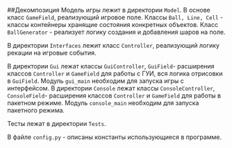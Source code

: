 ##Декомпозиция 
Модель игры лежит в директории `Model`. 
В основе класс `GameField`, реализующий игровое поле. 
Классы `Ball, Line, Cell` - классы контейнеры хранящие состояния конкретных объектов.
Класс `BallGenerator` - реализует логику создания и добавления шаров на поле.

В директории `Interfaces` лежит класс `Controller`, реализующий логику рекации на игровые события.

В директории `Gui` лежат классы `GuiController`, `GuiField`- расширения классов `Controller` и `GameField` для работы с ГУИ, вся логика отрисовки в `GuiField`. Модуль `gui_main` необходим для запуска игры с интерфейсом.
В директории `Console` лежат классы `ConsoleController`, `ConsoleField`- расширения классов `Controller` и `GameField` для работы в пакетном режиме. Модуль `console_main` необходим для запуска пакетного режима.

Тесты лежат в директории `Tests`. 

В файле `config.py` - описаны константы использующиеся в программе.

